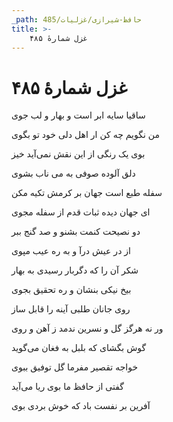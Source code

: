 ```yaml
---
_path: حافظ-شیرازی/غزلیات/485
title: >-
    غزل شمارهٔ ۴۸۵
---
```

# غزل شمارهٔ ۴۸۵

<div class="b" id="bn1"><div class="m1"><p>ساقیا سایه ابر است و بهار و لب جوی</p></div>
<div class="m2"><p>من نگویم چه کن ار اهل دلی خود تو بگوی</p></div></div>
<div class="b" id="bn2"><div class="m1"><p>بوی یک رنگی از این نقش نمی‌آید خیز</p></div>
<div class="m2"><p>دلق آلوده صوفی به می ناب بشوی</p></div></div>
<div class="b" id="bn3"><div class="m1"><p>سفله طبع است جهان بر کرمش تکیه مکن</p></div>
<div class="m2"><p>ای جهان دیده ثبات قدم از سفله مجوی</p></div></div>
<div class="b" id="bn4"><div class="m1"><p>دو نصیحت کنمت بشنو و صد گنج ببر</p></div>
<div class="m2"><p>از در عیش درآ و به ره عیب مپوی</p></div></div>
<div class="b" id="bn5"><div class="m1"><p>شکر آن را که دگربار رسیدی به بهار</p></div>
<div class="m2"><p>بیخ نیکی بنشان و ره تحقیق بجوی</p></div></div>
<div class="b" id="bn6"><div class="m1"><p>روی جانان طلبی آینه را قابل ساز</p></div>
<div class="m2"><p>ور نه هرگز گل و نسرین ندمد ز آهن و روی</p></div></div>
<div class="b" id="bn7"><div class="m1"><p>گوش بگشای که بلبل به فغان می‌گوید</p></div>
<div class="m2"><p>خواجه تقصیر مفرما گل توفیق ببوی</p></div></div>
<div class="b" id="bn8"><div class="m1"><p>گفتی از حافظ ما بوی ریا می‌آید</p></div>
<div class="m2"><p>آفرین بر نفست باد که خوش بردی بوی</p></div></div>
